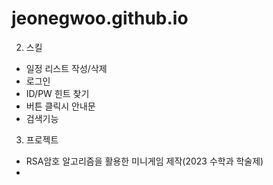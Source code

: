 # jeonegwoo.github.io

2. 스킬
  - 일정 리스트 작성/삭제
  - 로그인
  - ID/PW 힌트 찾기
  - 버튼 클릭시 안내문
  - 검색기능

3. 프로젝트
 - RSA암호 알고리즘을 활용한 미니게임 제작(2023 수학과 학술제)
 - 
